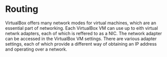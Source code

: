 # Routing

VirtualBox offers many network modes for virtual machines, which are an essential part of networking. Each VirtualBox VM can use up to eith virtual netwrk adapters, each of which is reffered to as a NIC. The network adapter can be accessed in the VirtualBox VM settings. There are various adapter settings, each of which provide a different way of obtaining an IP address and operating over a  network.